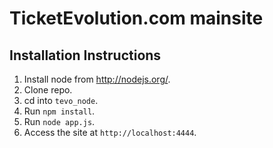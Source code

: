 # TicketEvolution.com mainsite

## Installation Instructions

1. Install node from http://nodejs.org/.
2. Clone repo.
3. cd into `tevo_node`.
4. Run `npm install`.
5. Run `node app.js`.
6. Access the site at `http://localhost:4444`.